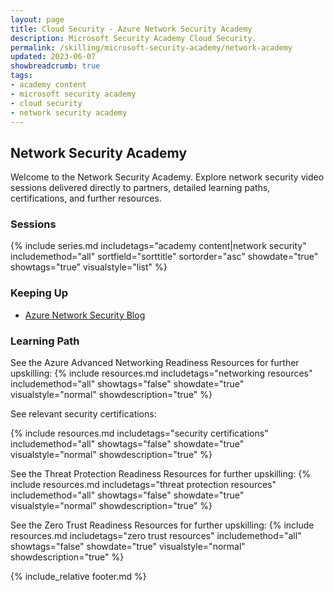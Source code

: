 ```yaml
---
layout: page
title: Cloud Security - Azure Network Security Academy
description: Microsoft Security Academy Cloud Security.
permalink: /skilling/microsoft-security-academy/network-academy
updated: 2023-06-07
showbreadcrumb: true
tags: 
- academy content
- microsoft security academy
- cloud security
- network security academy
---
```


## Network Security Academy
Welcome to the Network Security Academy. Explore network security video sessions delivered directly to partners, detailed learning paths, certifications, and further resources.


### Sessions
{% include series.md 
    includetags="academy content|network security" includemethod="all" 
    sortfield="sorttitle" sortorder="asc" showdate="true" showtags="true" 
    visualstyle="list" 
%}


### Keeping Up
* [Azure Network Security Blog](https://techcommunity.microsoft.com/t5/azure-network-security-blog/bg-p/AzureNetworkSecurityBlog)


### Learning Path
See the Azure Advanced Networking Readiness Resources for further upskilling:
{% include resources.md 
    includetags="networking resources"
    includemethod="all" 
    showtags="false" 
    showdate="true" 
    visualstyle="normal" 
    showdescription="true"
%}

See relevant security certifications:

{% include resources.md 
    includetags="security certifications"
    includemethod="all" 
    showtags="false" 
    showdate="true" 
    visualstyle="normal" 
    showdescription="true"
%}

See the Threat Protection Readiness Resources for further upskilling:
{% include resources.md 
    includetags="threat protection resources"
    includemethod="all" 
    showtags="false" 
    showdate="true" 
    visualstyle="normal" 
    showdescription="true"
%}

See the Zero Trust Readiness Resources for further upskilling:
{% include resources.md 
    includetags="zero trust resources"
    includemethod="all" 
    showtags="false" 
    showdate="true" 
    visualstyle="normal" 
    showdescription="true"
%}


{% include_relative footer.md %}